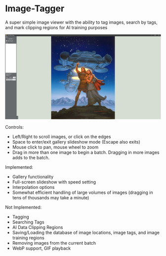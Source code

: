 # Image-Tagger
A super simple image viewer with the ability to tag images, search by tags, and mark clipping regions for AI training purposes

![preview image](ImageTagger_v1.png)

Controls:
* Left/Right to scroll images, or click on the edges
* Space to enter/exit gallery slideshow mode (Escape also exits)
* Mouse click to pan, mouse wheel to zoom
* Drag in more than one image to begin a batch. Dragging in more images adds to the batch.

Implemented:
* Gallery functionality
* Full-screen slideshow with speed setting
* Interpolation options
* Somewhat efficient handling of large volumes of images (dragging in tens of thousands may take a minute)

Not Implemented:
* Tagging
* Searching Tags
* AI Data Clipping Regions
* Saving/Loading the database of image locations, image tags, and image training regions
* Removing images from the current batch
* WebP support, GIF playback
